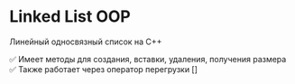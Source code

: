 # Linked List OOP
Линейный односвязный список на С++

✅ Имеет методы для создания, вставки, удаления, получения размера ✅
Также работает через оператор перегрузки [] 
